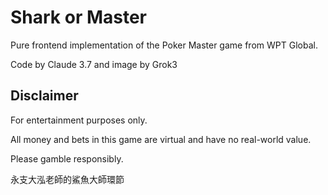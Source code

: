 # Shark or Master

Pure frontend implementation of the Poker Master game from WPT Global.

Code by Claude 3.7 and image by Grok3

## Disclaimer

For entertainment purposes only.

All money and bets in this game are virtual and have no real-world value.

Please gamble responsibly.

永支大泓老師的鯊魚大師環節
